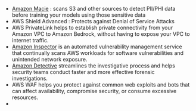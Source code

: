 * <u>Amazon Macie</u> : scans S3 and other sources to detect PII/PHI data before training your models using those sensitive data
* AWS Shield Advanced : Protects against Denial of Service Attacks
* AWS PrivateLink helps to establish private connectivity from your Amazon VPC to Amazon Bedrock, without having to expose your VPC to internet traffic.
* [Amazon Inspector](https://aws.amazon.com/inspector/) is an automated vulnerability management service that continually scans AWS workloads for software vulnerabilities and unintended network exposure.
* [Amazon Detective](https://aws.amazon.com/detective/) streamlines the investigative process and helps security teams conduct faster and more effective forensic investigations.
* AWS WAF helps you protect against common web exploits and bots that can affect availability, compromise security, or consume excessive resources.
* 
